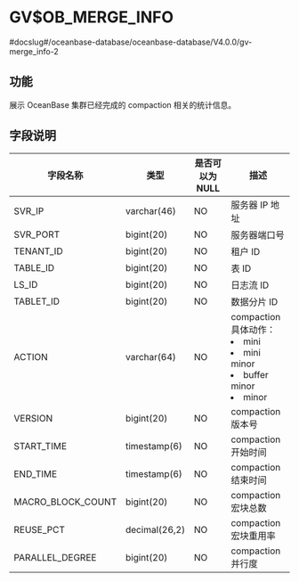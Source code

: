 GV$OB_MERGE_INFO 
=====================================
#docslug#/oceanbase-database/oceanbase-database/V4.0.0/gv-merge_info-2


功能 
-----------

展示 OceanBase 集群已经完成的 compaction 相关的统计信息。

字段说明 
-------------



|       字段名称        |      类型       | 是否可以为 NULL |                                                                                                                    描述                                                                                                                     |
|-------------------|---------------|------------|-------------------------------------------------------------------------------------------------------------------------------------------------------------------------------------------------------------------------------------------|
| SVR_IP            | varchar(46)   | NO         | 服务器 IP 地址                                                                                                                                                                                                                                 |
| SVR_PORT          | bigint(20)    | NO         | 服务器端口号                                                                                                                                                                                                                                    |
| TENANT_ID         | bigint(20)    | NO         | 租户 ID                                                                                                                                                                                                                                     |
| TABLE_ID          | bigint(20)    | NO         | 表 ID                                                                                                                                                                                                                                      |
| LS_ID             | bigint(20)    | NO         | 日志流 ID                                                                                                                                                                                                                                    |
| TABLET_ID         | bigint(20)    | NO         | 数据分片 ID                                                                                                                                                                                                                                   |
| ACTION            | varchar(64)   | NO         | compaction 具体动作： <li> mini   <li> mini minor   <li> buffer minor   <li> minor    |
| VERSION           | bigint(20)    | NO         | compaction 版本号                                                                                                                                                                                                                            |
| START_TIME        | timestamp(6)  | NO         | compaction 开始时间                                                                                                                                                                                                                           |
| END_TIME          | timestamp(6)  | NO         | compaction 结束时间                                                                                                                                                                                                                           |
| MACRO_BLOCK_COUNT | bigint(20)    | NO         | compaction 宏块总数                                                                                                                                                                                                                           |
| REUSE_PCT         | decimal(26,2) | NO         | compaction 宏块重用率                                                                                                                                                                                                                          |
| PARALLEL_DEGREE   | bigint(20)    | NO         | compaction 并行度                                                                                                                                                                                                                            |


